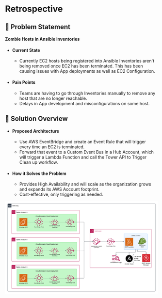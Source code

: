 # Retrospective
## :thinking: Problem Statement
#### Zombie Hosts in Ansible Inventories
- #### Current State
    - Currently EC2 hosts being registered into Ansible Inventories
        aren't being removed once EC2 has been terminated. This has 
        been causing issues with App deployments as well as EC2 
        Configuration.

- #### Pain Points
    - Teams are having to go through Inventories manually to remove
        any host that are no longer reachable. 
    - Delays in App development
        and misconfigurations on some host.

## :mag_right: Solution Overview
- #### Proposed Architecture
    - Use AWS EventBridge and create an Event Rule that
        will trigger every time an EC2 is terminated.
    - Forward that event to a Custom Event Bus in a Hub Account,
        which will trigger a Lambda Function and call the Tower API
        to Trigger Clean up workflow.
- #### How it Solves the Problem
    - Provides High Availability and will scale as the 
        organization grows and expands its AWS Account footprint.
    - Cost-effective, only triggering as needed.


![alt text](assets/TowerJob.png "Logo Title Text 1")
